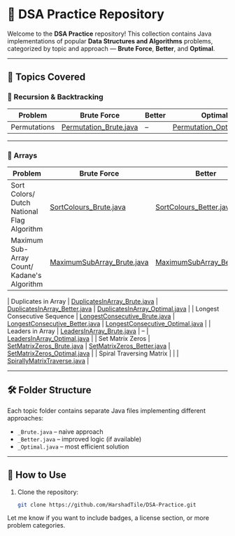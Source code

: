 # 📘 DSA Practice Repository

Welcome to the **DSA Practice** repository! This collection contains Java implementations of popular **Data Structures and Algorithms** problems, categorized by topic and approach — **Brute Force**, **Better**, and **Optimal**.

---

## 📌 Topics Covered

### 🔁 Recursion & Backtracking

| Problem      | Brute Force | Better | Optimal |
|--------------|-------------|--------|---------|
| Permutations | [Permutation_Brute.java](https://github.com/HarshadTile/DSA-Practice/blob/main/src/RecursionAndBacktacking/Permutation_Brute.java) | – | [Permutation_Optimal.java](https://github.com/HarshadTile/DSA-Practice/blob/main/src/RecursionAndBacktacking/Permutation_Optimal.java) |

---

### 📂 Arrays

| Problem                    | Brute Force | Better | Optimal |
|----------------------------|-------------|--------|---------|
| Sort Colors/ Dutch National Flag Algorithm | [SortColours_Brute.java](https://github.com/HarshadTile/DSA-Practice/blob/main/src/Arrays/SortColours_Brute.java) | [SortColours_Better.java](https://github.com/HarshadTile/DSA-Practice/blob/main/src/Arrays/SortColours_Better.java) | [SortColours_Optimal.java](https://github.com/HarshadTile/DSA-Practice/blob/main/src/Arrays/SortColours_Optimal.java) |
|Maximum Sub-Array Count/ Kadane's Algorithm | [MaximumSubArray_Brute.java](https://github.com/HarshadTile/DSA-Practice/blob/main/src/Arrays/MaximumSubArray_Brute.java) | [MaximumSubArray_Better.java](https://github.com/HarshadTile/DSA-Practice/blob/main/src/Arrays/MaximumSubArray_Better.java) | [MaximumSubArray_Optimal.java](https://github.com/HarshadTile/DSA-Practice/blob/main/src/Arrays/MaximumSubArray_Optimal.java) |

| Duplicates in Array | [DuplicatesInArray_Brute.java](https://github.com/HarshadTile/DSA-Practice/blob/main/src/Arrays/DuplicatesInArray_Brute.java) | [DuplicatesInArray_Better.java](https://github.com/HarshadTile/DSA-Practice/blob/main/src/Arrays/DuplicatesInArray_Better.java) | [DuplicatesInArray_Optimal.java](https://github.com/HarshadTile/DSA-Practice/blob/main/src/Arrays/DuplicatesInArray_Optimal.java) |
| Longest Consecutive Sequence | [LongestConsecutive_Brute.java](https://github.com/HarshadTile/DSA-Practice/blob/main/src/Arrays/LongestConsucative_Brute.java) | [LongestConsecutive_Better.java](https://github.com/HarshadTile/DSA-Practice/blob/main/src/Arrays/LongestConsucative_Better.java) | [LongestConsecutive_Optimal.java](https://github.com/HarshadTile/DSA-Practice/blob/main/src/Arrays/LongestConsucative_Optimal.java) |
| Leaders in Array           | [LeadersInArray_Brute.java](https://github.com/HarshadTile/DSA-Practice/blob/main/src/Arrays/LeadersInArray_Brute.java) | – | [LeadersInArray_Optimal.java](https://github.com/HarshadTile/DSA-Practice/blob/main/src/Arrays/LeadersInArray_Optimal.java) |
| Set Matrix Zeros           | [SetMatrixZeros_Brute.java](https://github.com/HarshadTile/DSA-Practice/blob/main/src/Arrays/SetMatrixZeros_Brute.java) | [SetMatrixZeros_Better.java](https://github.com/HarshadTile/DSA-Practice/blob/main/src/Arrays/SetMatrixZeros_Better.java) | [SetMatrixZeros_Optimal.java](https://github.com/HarshadTile/DSA-Practice/blob/main/src/Arrays/SetMatrixZeros_Optimal.java) |
| Spiral Traversing Matrix           |  |  | [SpirallyMatrixTraverse.java](https://github.com/HarshadTile/DSA-Practice/blob/main/src/Arrays/SpirallyMatrixTraverse.java) |



---

## 🛠️ Folder Structure

Each topic folder contains separate Java files implementing different approaches:
- `_Brute.java` – naive approach
- `_Better.java` – improved logic (if available)
- `_Optimal.java` – most efficient solution

---

## 🚀 How to Use

1. Clone the repository:
   ```bash
   git clone https://github.com/HarshadTile/DSA-Practice.git


Let me know if you want to include badges, a license section, or more problem categories.

